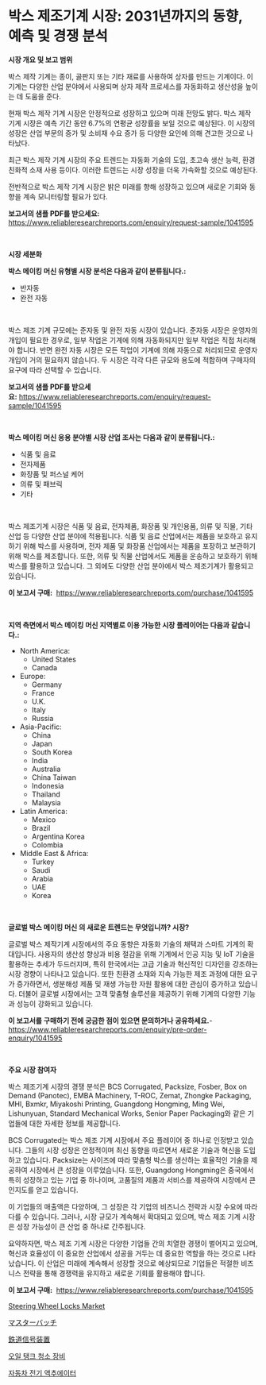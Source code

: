 <p><h1>박스 제조기계 시장: 2031년까지의 동향, 예측 및 경쟁 분석</h1></p><p><strong>시장 개요 및 보고 범위</strong></p>
<p><p>박스 제작 기계는 종이, 골판지 또는 기타 재료를 사용하여 상자를 만드는 기계이다. 이 기계는 다양한 산업 분야에서 사용되며 상자 제작 프로세스를 자동화하고 생산성을 높이는 데 도움을 준다.</p><p>현재 박스 제작 기계 시장은 안정적으로 성장하고 있으며 미래 전망도 밝다. 박스 제작 기계 시장은 예측 기간 동안 6.7%의 연평균 성장률을 보일 것으로 예상된다. 이 시장의 성장은 산업 부문의 증가 및 소비재 수요 증가 등 다양한 요인에 의해 견고한 것으로 나타났다.</p><p>최근 박스 제작 기계 시장의 주요 트렌드는 자동화 기술의 도입, 초고속 생산 능력, 환경 친화적 소재 사용 등이다. 이러한 트렌드는 시장 성장을 더욱 가속화할 것으로 예상된다.</p><p>전반적으로 박스 제작 기계 시장은 밝은 미래를 향해 성장하고 있으며 새로운 기회와 동향을 계속 모니터링할 필요가 있다.</p></p>
<p><strong>보고서의 샘플 PDF를 받으세요:</strong> <a href="https://www.reliableresearchreports.com/enquiry/request-sample/1041595">https://www.reliableresearchreports.com/enquiry/request-sample/1041595</a></p>
<p>&nbsp;</p>
<p><strong>시장 세분화</strong></p>
<p><strong>박스 메이킹 머신 유형별 시장 분석은 다음과 같이 분류됩니다.:</strong></p>
<p><ul><li>반자동</li><li>완전 자동</li></ul></p>
<p>&nbsp;</p>
<p><p>박스 제조 기계 규모에는 준자동 및 완전 자동 시장이 있습니다. 준자동 시장은 운영자의 개입이 필요한 경우로, 일부 작업은 기계에 의해 자동화되지만 일부 작업은 직접 처리해야 합니다. 반면 완전 자동 시장은 모든 작업이 기계에 의해 자동으로 처리되므로 운영자 개입이 거의 필요하지 않습니다. 두 시장은 각각 다른 규모와 용도에 적합하며 구매자의 요구에 따라 선택할 수 있습니다.</p></p>
<p><strong>보고서의 샘플 PDF를 받으세요:</strong>&nbsp;<a href="https://www.reliableresearchreports.com/enquiry/request-sample/1041595">https://www.reliableresearchreports.com/enquiry/request-sample/1041595</a></p>
<p>&nbsp;</p>
<p><strong> 박스 메이킹 머신 응용 분야별 시장 산업 조사는 다음과 같이 분류됩니다.:</strong></p>
<p><ul><li>식품 및 음료</li><li>전자제품</li><li>화장품 및 퍼스널 케어</li><li>의류 및 패브릭</li><li>기타</li></ul></p>
<p>&nbsp;</p>
<p><p>박스 제조기계 시장은 식품 및 음료, 전자제품, 화장품 및 개인용품, 의류 및 직물, 기타 산업 등 다양한 산업 분야에 적용됩니다. 식품 및 음료 산업에서는 제품을 보호하고 유지하기 위해 박스를 사용하며, 전자 제품 및 화장품 산업에서는 제품을 포장하고 보관하기 위해 박스를 제조합니다. 또한, 의류 및 직물 산업에서도 제품을 운송하고 보호하기 위해 박스를 활용하고 있습니다. 그 외에도 다양한 산업 분야에서 박스 제조기계가 활용되고 있습니다.</p></p>
<p><strong>이 보고서 구매:</strong>&nbsp; <a href="https://www.reliableresearchreports.com/purchase/1041595">https://www.reliableresearchreports.com/purchase/1041595</a></p>
<p>&nbsp;</p>
<p><strong>지역 측면에서 박스 메이킹 머신 지역별로 이용 가능한 시장 플레이어는 다음과 같습니다.:</strong></p>
<p><ul>
    <li>
        North America:
        <ul>
            <li>United States</li>
            <li>Canada</li>
        </ul>
    </li>
    <li>
        Europe:
        <ul>
            <li>Germany</li>
            <li>France</li>
            <li>U.K.</li>
            <li>Italy</li>
            <li>Russia</li>
        </ul>
    </li>
    <li>
        Asia-Pacific:
        <ul>
            <li>China</li>
            <li>Japan</li>
            <li>South Korea</li>
            <li>India</li>
            <li>Australia</li>
            <li>China Taiwan</li>
            <li>Indonesia</li>
            <li>Thailand</li>
            <li>Malaysia</li>
        </ul>
    </li>
    <li>
        Latin America:
        <ul>
            <li>Mexico</li>
            <li>Brazil</li>
            <li>Argentina Korea</li>
            <li>Colombia</li>
        </ul>
    </li>
    <li>
        Middle East & Africa:
        <ul>
            <li>Turkey</li>
            <li>Saudi</li>
            <li>Arabia</li>
            <li>UAE</li>
            <li>Korea</li>
        </ul>
    </li>
    </ul></p>
<p>&nbsp;</p>
<p><strong>글로벌 박스 메이킹 머신 의 새로운 트렌드는 무엇입니까? 시장?</strong></p>
<p><p>글로벌 박스 제작기계 시장에서의 주요 동향은 자동화 기술의 채택과 스마트 기계의 확대입니다. 사용자의 생산성 향상과 비용 절감을 위해 기계에서 인공 지능 및 IoT 기술을 활용하는 추세가 두드러지며, 특히 한국에서는 고급 기술과 혁신적인 디자인을 강조하는 시장 경향이 나타나고 있습니다. 또한 친환경 소재와 지속 가능한 제조 과정에 대한 요구가 증가하면서, 생분해성 제품 및 재생 가능한 자원 활용에 대한 관심이 증가하고 있습니다. 더불어 글로벌 시장에서는 고객 맞춤형 솔루션을 제공하기 위해 기계의 다양한 기능과 성능이 강화되고 있습니다.</p></p>
<p><strong>이 보고서를 구매하기 전에 궁금한 점이 있으면 문의하거나 공유하세요.</strong>- <a href="https://www.reliableresearchreports.com/enquiry/pre-order-enquiry/1041595">https://www.reliableresearchreports.com/enquiry/pre-order-enquiry/1041595</a></p>
<p>&nbsp;</p>
<p><strong>주요 시장 참여자</strong></p>
<p><p>박스 제조기계 시장의 경쟁 분석은 BCS Corrugated, Packsize, Fosber, Box on Demand (Panotec), EMBA Machinery, T-ROC, Zemat, Zhongke Packaging, MHI, Bxmkr, Miyakoshi Printing, Guangdong Hongming, Ming Wei, Lishunyuan, Standard Mechanical Works, Senior Paper Packaging와 같은 기업들에 대한 자세한 정보를 제공합니다.</p><p>BCS Corrugated는 박스 제조 기계 시장에서 주요 플레이어 중 하나로 인정받고 있습니다. 그들의 시장 성장은 안정적이며 최신 동향을 따르면서 새로운 기술과 혁신을 도입하고 있습니다. Packsize는 사이즈에 따라 맞춤형 박스를 생산하는 효율적인 기술을 제공하여 시장에서 큰 성장을 이루었습니다. 또한, Guangdong Hongming은 중국에서 특히 성장하고 있는 기업 중 하나이며, 고품질의 제품과 서비스를 제공하여 시장에서 큰 인지도를 얻고 있습니다.</p><p>이 기업들의 매출액은 다양하며, 그 성장은 각 기업의 비즈니스 전략과 시장 수요에 따라 다를 수 있습니다. 그러나, 시장 규모가 계속해서 확대되고 있으며, 박스 제조 기계 시장은 성장 가능성이 큰 산업 중 하나로 간주됩니다.</p><p>요약하자면, 박스 제조 기계 시장은 다양한 기업들 간의 치열한 경쟁이 벌어지고 있으며, 혁신과 효율성이 이 중요한 산업에서 성공을 거두는 데 중요한 역할을 하는 것으로 나타났습니다. 이 산업은 미래에 계속해서 성장할 것으로 예상되므로 기업들은 적절한 비즈니스 전략을 통해 경쟁력을 유지하고 새로운 기회를 활용해야 합니다.</p></p>
<p><strong>이 보고서 구매:</strong>&nbsp;&nbsp;<a href="https://www.reliableresearchreports.com/purchase/1041595">https://www.reliableresearchreports.com/purchase/1041595</a></p>
<p><p><a href="https://issuu.com/reportprime-2/docs/steering-wheel-locks-market-size-2030.pptx">Steering Wheel Locks Market</a></p><p><a href="https://github.com/nxboeu02965442/Market-Research-Report-List-1/blob/main/2950859182.md">マスターバッチ</a></p><p><a href="https://medium.com/@charm854/%E9%89%84%E9%81%93%E4%BF%A1%E5%8F%B7%E8%A3%85%E7%BD%AE%E5%B8%82%E5%A0%B4%E3%81%AE%E5%88%86%E6%9E%90%E3%81%A82024%E5%B9%B4%E3%81%8B%E3%82%892031%E5%B9%B4%E3%81%BE%E3%81%A7%E3%81%AE%E8%A6%8F%E6%A8%A1%E4%BA%88%E6%B8%AC-1286787ec419">鉄道信号装置</a></p><p><a href="https://medium.com/@joananitzsche/%EC%98%A4%EC%9D%BC-%ED%83%B1%ED%81%AC-%EC%B2%AD%EC%86%8C-%EC%9E%A5%EB%B9%84-%EC%8B%9C%EC%9E%A5-%EB%B6%84%EC%84%9D-cagr-%EC%8B%9C%EC%9E%A5-%EC%84%B8%EB%B6%84%ED%99%94-%EB%B0%8F-%EA%B8%80%EB%A1%9C%EB%B2%8C-%EC%82%B0%EC%97%85-%EA%B0%9C%EC%9A%94-4a876c53b6a4">오일 탱크 청소 장비</a></p><p><a href="https://github.com/mpodehpw07370073/Market-Research-Report-List-1/blob/main/6998499194594.md">자동차 전기 액추에이터</a></p></p>
